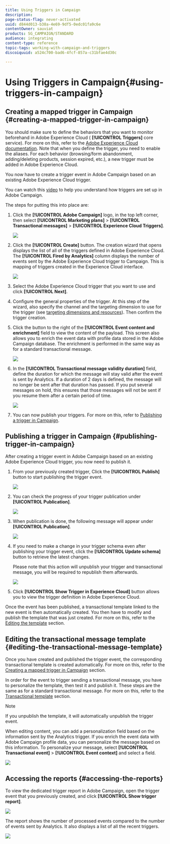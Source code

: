 ```yaml
---
title: Using Triggers in Campaign
description: 
page-status-flag: never-activated
uuid: d844d013-b38a-4e69-9df5-0edc01fa9c6e
contentOwner: sauviat
products: SG_CAMPAIGN/STANDARD
audience: integrating
content-type: reference
topic-tags: working-with-campaign-and-triggers
discoiquuid: a524c700-bad6-4fcf-857a-c31bfae4d30c

---
```


# Using Triggers in Campaign{#using-triggers-in-campaign}

## Creating a mapped trigger in Campaign {#creating-a-mapped-trigger-in-campaign}

You should make sure to define the behaviors that you want to monitor beforehand in Adobe Experience Cloud ( **[!UICONTROL Triggers]** core service). For more on this, refer to the [Adobe Experience Cloud documentation](https://docs.adobe.com/content/help/en/core-services/interface/activation/triggers.html). Note that when you define the trigger, you need to enable the aliases. For each behavior (browsing/form abandonment, adding/deleting products, session expired, etc.), a new trigger must be added in Adobe Experience Cloud.

You now have to create a trigger event in Adobe Campaign based on an existing Adobe Experience Cloud trigger.

You can watch this [video](https://helpx.adobe.com/marketing-cloud/how-to/email-marketing.html#step-two) to help you understand how triggers are set up in Adobe Campaign.

The steps for putting this into place are:

1. Click the **[!UICONTROL Adobe Campaign]** logo, in the top left corner, then select **[!UICONTROL Marketing plans]** > **[!UICONTROL Transactional messages]** > **[!UICONTROL Experience Cloud Triggers]**. 

   ![](assets/remarketing_1.png)

1. Click the **[!UICONTROL Create]** button. The creation wizard that opens displays the list of all of the triggers defined in Adobe Experience Cloud. The **[!UICONTROL Fired by Analytics]** column displays the number of events sent by the Adobe Experience Cloud trigger to Campaign. This is mapping of triggers created in the Experience Cloud interface.

   ![](assets/remarketing_2.png)

1. Select the Adobe Experience Cloud trigger that you want to use and click **[!UICONTROL Next]**.
1. Configure the general properties of the trigger. At this step of the wizard, also specify the channel and the targeting dimension to use for the trigger (see [targeting dimensions and resources](../../automating/using/query.md#targeting-dimensions-and-resources)). Then confirm the trigger creation.
1. Click the button to the right of the **[!UICONTROL Event content and enrichment]** field to view the content of the payload. This screen also allows you to enrich the event data with profile data stored in the Adobe Campaign database. The enrichment is performed in the same way as for a standard transactional message. 

   ![](assets/remarketing_3.png)

1. In the **[!UICONTROL Transactional message validity duration]** field, define the duration for which the message will stay valid after the event is sent by Analytics. If a duration of 2 days is defined, the message will no longer be sent after that duration has passed. If you put several messages on hold, this ensures that those messages will not be sent if you resume them after a certain period of time.

   ![](assets/remarketing_4.png)

1. You can now publish your triggers. For more on this, refer to [Publishing a trigger in Campaign](../../integrating/using/using-triggers-in-campaign.md#publishing-trigger-in-campaign).

## Publishing a trigger in Campaign {#publishing-trigger-in-campaign}

After creating a trigger event in Adobe Campaign based on an existing Adobe Experience Cloud trigger, you now need to publish it.

1. From your previously created trigger, Click the **[!UICONTROL Publish]** button to start publishing the trigger event.

   ![](assets/trigger_publish_1.png)

1. You can check the progress of your trigger publication under **[!UICONTROL Publication]**.

   ![](assets/trigger_publish_2.png)

1. When publication is done, the following message will appear under **[!UICONTROL Publication]**.

   ![](assets/trigger_publish_3.png)

1. If you need to make a change in your trigger schema even after publishing your trigger event, click the **[!UICONTROL Update schema]** button to retrieve the latest changes.

   Please note that this action will unpublish your trigger and transactional message, you will be required to republish them afterwards.

   ![](assets/trigger_publish_4.png)

1. Click **[!UICONTROL Show Trigger in Experience Cloud]** button allows you to view the trigger definition in Adobe Experience Cloud.

Once the event has been published, a transactional template linked to the new event is then automatically created. You then have to modify and publish the template that was just created. For more on this, refer to the [Editing the template](../../start/using/marketing-activity-templates.md) section.

## Editing the transactional message template {#editing-the-transactional-message-template}

Once you have created and published the trigger event, the corresponding transactional template is created automatically. For more on this, refer to the [Creating a mapped trigger in Campaign](#creating-a-mapped-trigger-in-campaign) section.

In order for the event to trigger sending a transactional message, you have to personalize the template, then test it and publish it. These steps are the same as for a standard transactional message. For more on this, refer to the [Transactional template](../../channels/using/event-transactional-messages.md#personalizing-a-transactional-message) section.

>[!NOTE]
>
>If you unpublish the template, it will automatically unpublish the trigger event.

When editing content, you can add a personalization field based on the information sent by the Analytics trigger. If you enrich the event data with Adobe Campaign profile data, you can personalize the message based on this information. To personalize your message, select **[!UICONTROL Transactional event]** > **[!UICONTROL Event context]** and select a field.

![](assets/remarketing_8.png)

## Accessing the reports {#accessing-the-reports}

To view the dedicated trigger report in Adobe Campaign, open the trigger event that you previously created, and click **[!UICONTROL Show trigger report]**. 

![](assets/remarketing_9.png)

The report shows the number of processed events compared to the number of events sent by Analytics. It also displays a list of all the recent triggers. 

![](assets/trigger_uc_browse_14.png)

